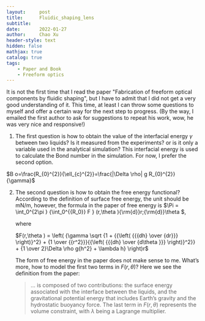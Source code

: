 ```yaml
---
layout:     post
title:      Fluidic_shaping_lens
subtitle:   
date:       2022-01-27
author:     Chao Xu
header-style: text
hidden: false 
mathjax: true
catalog: true
tags:
    - Paper and Book
    - Freeform optics
---
```


It is not the first time that I read the paper "Fabrication of freeform optical components by fluidic shaping", but I have to admit that I did not get a very good understanding of it. This time, at least I can throw some questions to myself and offer a certain way for the next step to progress. (By the way, I emailed the first author to ask for suggestions to repeat his work, wow, he was very nice and responsive!)

1. The first question is how to obtain the value of the interfacial energy $\gamma$ between two liquids? Is it measured from the experiments? or is it only a  variable used in the analytical simulation? This interfacial energy is used to calculate the Bond number in the simulation. For now, I prefer the second option. 

$B o=\frac{R_{0}^{2}}{\ell_{c}^{2}}=\frac{|\Delta \rho| g R_{0}^{2}}{\gamma}$

2. The second question is how to obtain the free energy functional? According to the definition of surface free energy, the unit should be mN/m, however, the formula in the paper of free energy is $\Pi  = \int_0^{2\pi } {\int_0^{{R_0}} F } (r,\theta ){\rm{d}}r\;{\rm{d}}\theta $, 

   where

   $F(r,\theta ) = \left( {\gamma \sqrt {1 + {{\left( {{{dh} \over {dr}}} \right)}^2} + {1 \over {{r^2}}}{{\left( {{{dh} \over {d\theta }}} \right)}^2}}  + {1 \over 2}\Delta \rho g{h^2} + \lambda h} \right)r$

   The form of free energy in the paper does not make sense to me. What’s more, how to model the first two terms in $F(r,\theta)$? Here we see the definition from the paper:

   > … is composed of two contributions: the surface energy associated with the interface between the liquids, and the gravitational potential energy that includes Earth’s gravity and the hydrostatic buoyancy force. The last term in  $F(r,\theta)$ represents the volume constraint, with $\lambda$ being a Lagrange multiplier.
